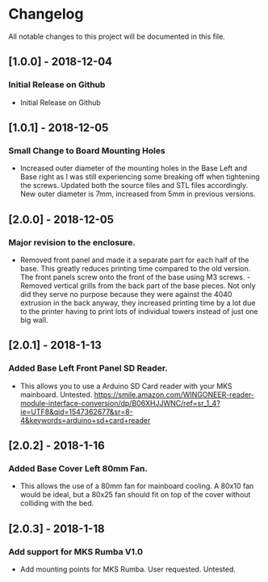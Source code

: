 # Changelog
All notable changes to this project will be documented in this file.

## [1.0.0] - 2018-12-04
### Initial Release on Github
- Initial Release on Github

## [1.0.1] - 2018-12-05
### Small Change to Board Mounting Holes
- Increased outer diameter of the mounting holes in the Base Left and Base right as I was still experiencing some breaking off when tightening the screws.  Updated both the source files and STL files accordingly.  New outer diameter is 7mm, increased from 5mm in previous versions.

## [2.0.0] - 2018-12-05
### Major revision to the enclosure.  
- Removed front panel and made it a separate part for each half of the base.  This greatly reduces printing time compared to the old version.  The front panels screw onto the front of the base using M3 screws.
-Removed vertical grills from the back part of the base pieces.  Not only did they serve no purpose because they were against the 4040 extrusion in the back anyway, they increased printing time by a lot due to the printer having to print lots of individual towers instead of just one big wall.

## [2.0.1] - 2018-1-13
### Added Base Left Front Panel SD Reader.  
- This allows you to use a Arduino SD Card reader with your MKS mainboard.  Untested.
https://smile.amazon.com/WINGONEER-reader-module-interface-conversion/dp/B06XHJJWNC/ref=sr_1_4?ie=UTF8&qid=1547362677&sr=8-4&keywords=arduino+sd+card+reader

## [2.0.2] - 2018-1-16
### Added Base Cover Left 80mm Fan.
- This allows the use of a 80mm fan for mainboard cooling.  A 80x10 fan would be ideal, but a 80x25 fan should fit on top of the cover without colliding with the bed.

## [2.0.3] - 2018-1-18
### Add support for MKS Rumba V1.0
- Add mounting points for MKS Rumba.  User requested.  Untested.
